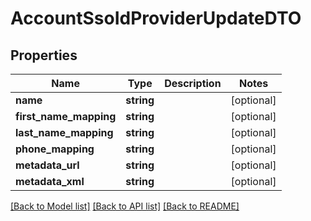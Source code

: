 # AccountSsoIdProviderUpdateDTO

## Properties
Name | Type | Description | Notes
------------ | ------------- | ------------- | -------------
**name** | **string** |  | [optional] 
**first_name_mapping** | **string** |  | [optional] 
**last_name_mapping** | **string** |  | [optional] 
**phone_mapping** | **string** |  | [optional] 
**metadata_url** | **string** |  | [optional] 
**metadata_xml** | **string** |  | [optional] 

[[Back to Model list]](../../README.md#documentation-for-models) [[Back to API list]](../../README.md#documentation-for-api-endpoints) [[Back to README]](../../README.md)

